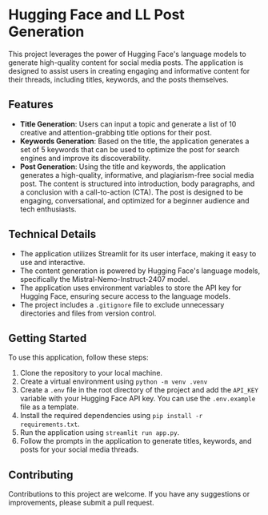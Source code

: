 # Hugging Face and LL Post Generation

This project leverages the power of Hugging Face's language models to generate high-quality content for social media posts. The application is designed to assist users in creating engaging and informative content for their threads, including titles, keywords, and the posts themselves.

## Features

* **Title Generation**: Users can input a topic and generate a list of 10 creative and attention-grabbing title options for their post.
* **Keywords Generation**: Based on the title, the application generates a set of 5 keywords that can be used to optimize the post for search engines and improve its discoverability.
* **Post Generation**: Using the title and keywords, the application generates a high-quality, informative, and plagiarism-free social media post. The content is structured into introduction, body paragraphs, and a conclusion with a call-to-action (CTA). The post is designed to be engaging, conversational, and optimized for a beginner audience and tech enthusiasts.

## Technical Details

* The application utilizes Streamlit for its user interface, making it easy to use and interactive.
* The content generation is powered by Hugging Face's language models, specifically the Mistral-Nemo-Instruct-2407 model.
* The application uses environment variables to store the API key for Hugging Face, ensuring secure access to the language models.
* The project includes a `.gitignore` file to exclude unnecessary directories and files from version control.

## Getting Started

To use this application, follow these steps:

1. Clone the repository to your local machine.
2. Create a virtual environment using `python -m venv .venv`
3. Create a `.env` file in the root directory of the project and add the `API_KEY` variable with your Hugging Face API key. You can use the `.env.example` file as a template.
4. Install the required dependencies using `pip install -r requirements.txt`.
5. Run the application using `streamlit run app.py`.
6. Follow the prompts in the application to generate titles, keywords, and posts for your social media threads.

## Contributing

Contributions to this project are welcome. If you have any suggestions or improvements, please submit a pull request.
